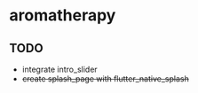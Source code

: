 # aromatherapy

## TODO
- integrate intro_slider
- ~~create splash_page with flutter_native_splash~~